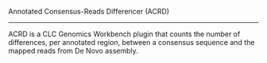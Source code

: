 Annotated Consensus-Reads Differencer (ACRD)

----

ACRD is a CLC Genomics Workbench plugin that counts the number of differences,
per annotated region, between a consensus sequence and the mapped reads from De
Novo assembly.
